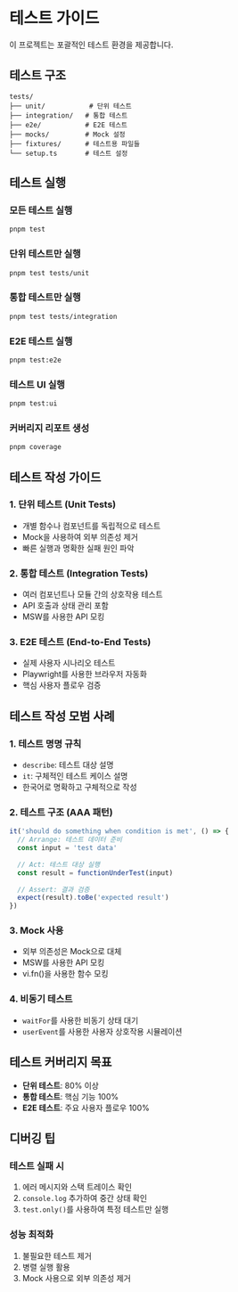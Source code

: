# 테스트 가이드

이 프로젝트는 포괄적인 테스트 환경을 제공합니다.

## 테스트 구조

```
tests/
├── unit/           # 단위 테스트
├── integration/   # 통합 테스트  
├── e2e/           # E2E 테스트
├── mocks/         # Mock 설정
├── fixtures/      # 테스트용 파일들
└── setup.ts       # 테스트 설정
```

## 테스트 실행

### 모든 테스트 실행
```bash
pnpm test
```

### 단위 테스트만 실행
```bash
pnpm test tests/unit
```

### 통합 테스트만 실행
```bash
pnpm test tests/integration
```

### E2E 테스트 실행
```bash
pnpm test:e2e
```

### 테스트 UI 실행
```bash
pnpm test:ui
```

### 커버리지 리포트 생성
```bash
pnpm coverage
```

## 테스트 작성 가이드

### 1. 단위 테스트 (Unit Tests)
- 개별 함수나 컴포넌트를 독립적으로 테스트
- Mock을 사용하여 외부 의존성 제거
- 빠른 실행과 명확한 실패 원인 파악

### 2. 통합 테스트 (Integration Tests)
- 여러 컴포넌트나 모듈 간의 상호작용 테스트
- API 호출과 상태 관리 포함
- MSW를 사용한 API 모킹

### 3. E2E 테스트 (End-to-End Tests)
- 실제 사용자 시나리오 테스트
- Playwright를 사용한 브라우저 자동화
- 핵심 사용자 플로우 검증

## 테스트 작성 모범 사례

### 1. 테스트 명명 규칙
- `describe`: 테스트 대상 설명
- `it`: 구체적인 테스트 케이스 설명
- 한국어로 명확하고 구체적으로 작성

### 2. 테스트 구조 (AAA 패턴)
```typescript
it('should do something when condition is met', () => {
  // Arrange: 테스트 데이터 준비
  const input = 'test data'
  
  // Act: 테스트 대상 실행
  const result = functionUnderTest(input)
  
  // Assert: 결과 검증
  expect(result).toBe('expected result')
})
```

### 3. Mock 사용
- 외부 의존성은 Mock으로 대체
- MSW를 사용한 API 모킹
- vi.fn()을 사용한 함수 모킹

### 4. 비동기 테스트
- `waitFor`를 사용한 비동기 상태 대기
- `userEvent`를 사용한 사용자 상호작용 시뮬레이션

## 테스트 커버리지 목표

- **단위 테스트**: 80% 이상
- **통합 테스트**: 핵심 기능 100%
- **E2E 테스트**: 주요 사용자 플로우 100%

## 디버깅 팁

### 테스트 실패 시
1. 에러 메시지와 스택 트레이스 확인
2. `console.log` 추가하여 중간 상태 확인
3. `test.only()`를 사용하여 특정 테스트만 실행

### 성능 최적화
1. 불필요한 테스트 제거
2. 병렬 실행 활용
3. Mock 사용으로 외부 의존성 제거
